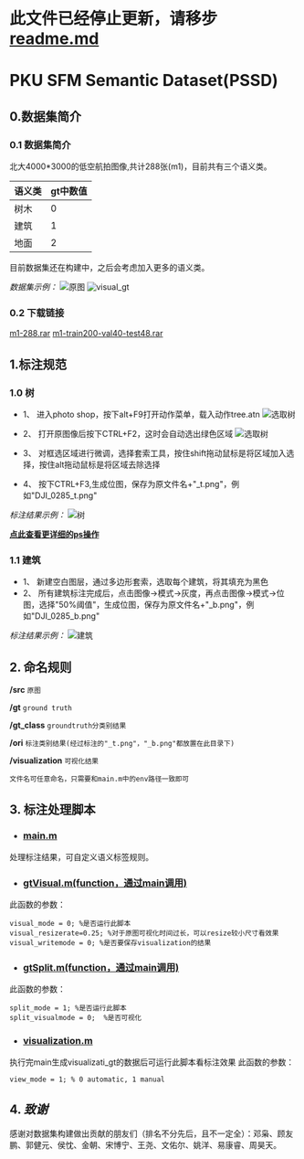 # 此文件已经停止更新，请移步[readme.md](readme.md)
# PKU SFM Semantic Dataset(PSSD)

## 0.数据集简介
### 0.1 数据集简介
北大4000*3000的低空航拍图像,共计288张(m1)，目前共有三个语义类。

|语义类|gt中数值|
|------|------|
|树木  |  0   |
|建筑  |  1   |
|地面  |  2   |

目前数据集还在构建中，之后会考虑加入更多的语义类。

*数据集示例：*
![原图](img/DJI_0285.JPG)
![visual_gt](img/DJI_0285_visual_gt.png)

### 0.2 下载链接
[m1-288.rar](https://pan.baidu.com/s/1sbDrPlgH5SRNjJgHc4AqTA)
[m1-train200-val40-test48.rar](https://pan.baidu.com/s/15DvvM0AxWiNIHcyTRrhtcA)


## 1.标注规范
### 1.0  树
- 1、 进入photo shop，按下alt+F9打开动作菜单，载入动作tree.atn
![选取树](img/action.png)
- 2、 打开原图像后按下CTRL+F2，这时会自动选出绿色区域
![选取树](img/selection.png)

- 3、 对框选区域进行微调，选择套索工具，按住shift拖动鼠标是将区域加入选择，按住alt拖动鼠标是将区域去除选择
- 4、 按下CTRL+F3,生成位图，保存为原文件名+"_t.png"，例如"DJI_0285_t.png"

*标注结果示例：*
![树](img/DJI_0285_t.png)

**[点此查看更详细的ps操作](tree.pdf)**

### 1.1 建筑
- 1、 新建空白图层，通过多边形套索，选取每个建筑，将其填充为黑色
- 2、 所有建筑标注完成后，点击图像->模式->灰度，再点击图像->模式->位图，选择"50%阈值"，生成位图，保存为原文件名+"_b.png"，例如"DJI_0285_b.png"

*标注结果示例：*
![建筑](img/DJI_0285_b.png)

## 2. 命名规则

**/src**  ```原图```

**/gt**  ```ground truth```

**/gt_class** ```groundtruth分类别结果```

**/ori**  ```标注类别结果(经过标注的"_t.png"，"_b.png"都放置在此目录下)```

**/visualization** ```可视化结果```
```
文件名可任意命名，只需要和main.m中的env路径一致即可
```


## 3. 标注处理脚本

- ### [main.m](script/main.m)
处理标注结果，可自定义语义标签规则。

- ### [gtVisual.m(function，通过main调用)](script/gtVisual.m)
此函数的参数：
```
visual_mode = 0; %是否运行此脚本
visual_resizerate=0.25; %对于原图可视化时间过长，可以resize较小尺寸看效果
visual_writemode = 0; %是否要保存visualization的结果
```
- ### [gtSplit.m(function，通过main调用)](script/gtSplit.m)
此函数的参数：
```
split_mode = 1; %是否运行此脚本
split_visualmode = 0;  %是否可视化
```

- ### [visualization.m](script/visualization.m)
执行完main生成visualizati_gt的数据后可运行此脚本看标注效果
此函数的参数：
```
view_mode = 1; % 0 automatic, 1 manual
```

## 4. ***致谢***
感谢对数据集构建做出贡献的朋友们（排名不分先后，且不一定全）：邓枭、顾友鹏、郭健元、侯忱、金朝、宋博宁、王尧、文佑尔、姚洋、易康睿、周昊天。
